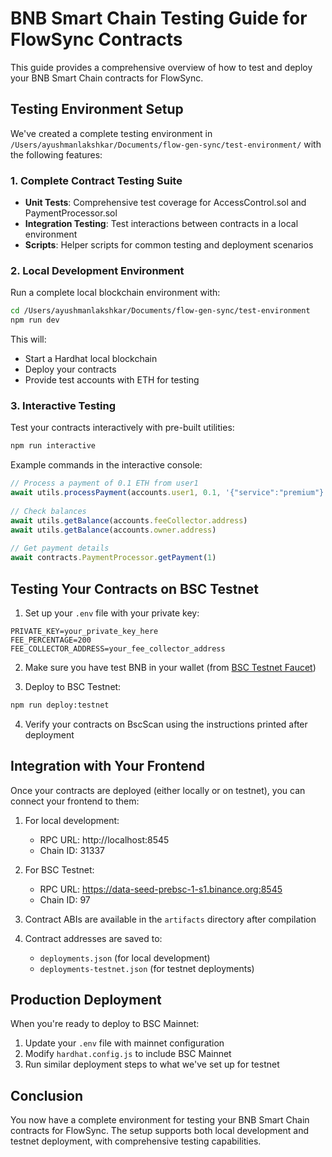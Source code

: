 # BNB Smart Chain Testing Guide for FlowSync Contracts

This guide provides a comprehensive overview of how to test and deploy your BNB Smart Chain contracts for FlowSync.

## Testing Environment Setup

We've created a complete testing environment in `/Users/ayushmanlakshkar/Documents/flow-gen-sync/test-environment/` with the following features:

### 1. Complete Contract Testing Suite

- **Unit Tests**: Comprehensive test coverage for AccessControl.sol and PaymentProcessor.sol
- **Integration Testing**: Test interactions between contracts in a local environment
- **Scripts**: Helper scripts for common testing and deployment scenarios

### 2. Local Development Environment

Run a complete local blockchain environment with:

```bash
cd /Users/ayushmanlakshkar/Documents/flow-gen-sync/test-environment
npm run dev
```

This will:
- Start a Hardhat local blockchain
- Deploy your contracts
- Provide test accounts with ETH for testing

### 3. Interactive Testing

Test your contracts interactively with pre-built utilities:

```bash
npm run interactive
```

Example commands in the interactive console:
```javascript
// Process a payment of 0.1 ETH from user1
await utils.processPayment(accounts.user1, 0.1, '{"service":"premium"}')
  
// Check balances
await utils.getBalance(accounts.feeCollector.address) 
await utils.getBalance(accounts.owner.address)
  
// Get payment details
await contracts.PaymentProcessor.getPayment(1)
```

## Testing Your Contracts on BSC Testnet

1. Set up your `.env` file with your private key:
```
PRIVATE_KEY=your_private_key_here
FEE_PERCENTAGE=200
FEE_COLLECTOR_ADDRESS=your_fee_collector_address
```

2. Make sure you have test BNB in your wallet (from [BSC Testnet Faucet](https://testnet.binance.org/faucet-smart))

3. Deploy to BSC Testnet:
```bash
npm run deploy:testnet
```

4. Verify your contracts on BscScan using the instructions printed after deployment

## Integration with Your Frontend

Once your contracts are deployed (either locally or on testnet), you can connect your frontend to them:

1. For local development:
   - RPC URL: http://localhost:8545
   - Chain ID: 31337

2. For BSC Testnet:
   - RPC URL: https://data-seed-prebsc-1-s1.binance.org:8545
   - Chain ID: 97

3. Contract ABIs are available in the `artifacts` directory after compilation

4. Contract addresses are saved to:
   - `deployments.json` (for local development)
   - `deployments-testnet.json` (for testnet deployments)

## Production Deployment

When you're ready to deploy to BSC Mainnet:

1. Update your `.env` file with mainnet configuration
2. Modify `hardhat.config.js` to include BSC Mainnet
3. Run similar deployment steps to what we've set up for testnet

## Conclusion

You now have a complete environment for testing your BNB Smart Chain contracts for FlowSync. The setup supports both local development and testnet deployment, with comprehensive testing capabilities.

